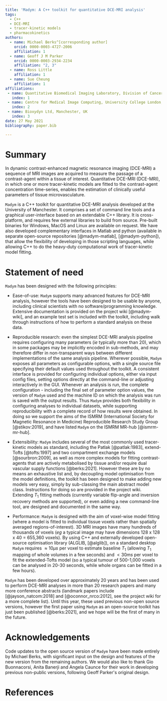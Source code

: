 ```yaml
---
title: 'Madym: A C++ toolkit for quantitative DCE-MRI analysis'
tags:
  - C++
  - DCE-MRI
  - tracer-kinetic models
  - pharmacokinetics
authors:
  - name: Michael Berks^[corresponding author]
    orcid: 0000-0003-4727-2006
    affiliation: 1
  - name: Geoff J M Parker
    orcid: 0000-0003-2934-2234
    affiliation: "2, 3"
  - name: Ross Little
    affiliation: 1
  - name: Sue Cheung
    affiliation: 1
affiliations:
 - name: Quantitative Biomedical Imaging Laboratory, Division of Cancer Sciences, Manchester, UK
   index: 1
 - name: Centre for Medical Image Computing, University College London, London, UK
   index: 2
 - name: Bioxydyn Ltd, Manchester, UK
   index: 3
date: 27 May 2021
bibliography: paper.bib

---
```


# Summary
In dynamic contrast-enhanced magnetic resonance imaging (DCE-MRI) 
a sequence of MRI images are acquired to measure the passage of a
contrast-agent within a tissue of interest. Quantitative DCE-MRI (DCE-MRI), in which
one or more tracer-kinetic models are fitted to the contrast-agent
concentration time-series, enables the estimation of clinically useful parameters of tissue microvasculature.

`Madym` is a C++ toolkit for quantitative DCE-MRI analysis developed at the University of Manchester. It comprises 
a set of command line tools and a graphical user-interface based on an extendable 
C++ library. It is cross-platform, and requires few external libraries to 
build from source. Pre-built binaries for Windows, MacOS and Linux are available 
on request. We have also developed complementary interfaces in Matlab and python
(available in separate open-source repositories [@madym-matlab], [@madym-python]), 
that allow the flexibility of developing in those scripting languages, 
while allowing C++ to do the heavy-duty computational work of tracer-kinetic model fitting.

# Statement of need
`Madym` has been designed with the following principles:

- Ease-of-use: `Madym` supports many advanced features for DCE-MRI analysis, however
the tools have been designed to be usable by anyone, including clinical scientists
with no software/programming knowledge. Extensive documentation is provided on the 
project wiki [@madym-wiki],
and an example test set is included with the toolkit, including walk through 
instructions of how to perform a standard analysis on these data.

- Reproducible research: even the simplest DCE-MRI analysis pipeline
requires configuring many parameters (*ie* typically more than 20), which in some packages
may be implicitly encoded in sub-methods, and
may therefore differ in non-transparent ways between different implementations of the 
same analysis pipeline. Wherever possible, `Madym` exposes all parameters as configurable options,
with a single source file specifying their default values used throughout the toolkit.
A consistent interface is provided for configuring individual options, either via
input config files, setting options directly at the command-line or adjusting interactively
in the GUI. Whenever an analysis is run, the complete configuration - including the final
set of parameter option values, the version of `Madym` used and the machine ID on which the analysis
was run is saved with the output results. Thus `Madym` provides both flexibility in
configuring analyses to individual datasets, while supporting reproducibility with a complete
record of how results were obtained. In doing so we support the aims of the
ISMRM (International Society for Magnetic Resonance in Medicine) Reproducible Research Study Group [@stikov:2019], and
have listed `Madym` on the ISMRM MR-hub [@ismrm-mr-hub]. 

- Extensibility: `Madym` includes several of the most commonly used tracer-kinetic models
as standard, including the Patlak [@patlak:1983], extend-Tofts [@tofts:1997] and two compartment exchange models [@sourbron:2009], as well
as more complex models for fitting contrast-agents that are actively metabolised by tissue
and/or require dual vascular supply functions [@berks:2021]. However these are by no means an exhaustive list
and, by decoupling model optimisation from the model definitions, the toolkit has been designed to 
make adding new models very easy, simply by sub-classing the main abstract model class. Instructions
for doing so are provided in the project wiki. Extending $T_1$ fitting methods (currently variable flip-angle and
inversion recovery methods are supported),
 or even adding a new command-line tool, are designed and documented in the same way.

 - Performance: `Madym` is designed with the aim of voxel-wise model fitting (where a model is fitted to
 individual tissue voxels rather than spatially averaged regions-of-interest). 3D MRI images have many 
 hundreds of thousands of voxels (*eg* a typical image may have dimensions 128 x 128 x 40 = 655,360 voxels).
 By using C++ and externally developed open-source optimisation library (ALGLIB, [@alglib]), on a standard desktop
 `Madym` requires $\approx 10 {\mu}s$ per voxel to estimate baseline $T_1$ (allowing $T_1$ mapping of whole volumes in a few seconds) 
 and $< 30 ms$ per voxel to fit the extended-Tofts model (so a typical tumour of 500-1,000 voxels can be analysed in 20-30 seconds, 
 while whole organs can be fitted in a few hours). 

`Madym` has been developed over approximately 20 years and has been used to perform 
DCE-MRI analyses in more than 20 research papers and many more conference abstracts
(landmark papers include [@jayson_natcom:2018] and [@oconnor_nrco:2012], see the project wiki for a more complete list). Until
this year, these used previous non-open source versions, however the first paper
using `Madym` as an open-source toolkit has just been published [@berks:2021], and we hope will be the
first of many in the future.

# Acknowledgements

Code updates to the open source version of `Madym` have been made entirely by Michael Berks, with significant input on the design
and features of the new version from the remaining authors. We would also like to thank Gio Buonnacorsi, Anita Banerji and Angela Caunce
for their work in developing previous non-public versions, following Geoff Parker's original design.

# References
